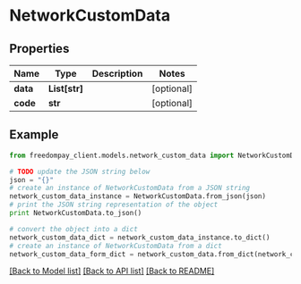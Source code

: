 # NetworkCustomData


## Properties
Name | Type | Description | Notes
------------ | ------------- | ------------- | -------------
**data** | **List[str]** |  | [optional] 
**code** | **str** |  | [optional] 

## Example

```python
from freedompay_client.models.network_custom_data import NetworkCustomData

# TODO update the JSON string below
json = "{}"
# create an instance of NetworkCustomData from a JSON string
network_custom_data_instance = NetworkCustomData.from_json(json)
# print the JSON string representation of the object
print NetworkCustomData.to_json()

# convert the object into a dict
network_custom_data_dict = network_custom_data_instance.to_dict()
# create an instance of NetworkCustomData from a dict
network_custom_data_form_dict = network_custom_data.from_dict(network_custom_data_dict)
```
[[Back to Model list]](../README.md#documentation-for-models) [[Back to API list]](../README.md#documentation-for-api-endpoints) [[Back to README]](../README.md)


